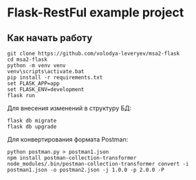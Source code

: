 # Flask-RestFul example project

## Как начать работу

```
git clone https://github.com/volodya-leveryev/msa2-flask
cd msa2-flask
python -m venv venv
venv\scripts\activate.bat
pip install -r requirements.txt
set FLASK_APP=app
set FLASK_ENV=development
flask run
```

Для внесения изменений в структуру БД:

```
flask db migrate
flask db upgrade
``````

Для конвертирования формата Postman:

```
python postman.py > postman1.json
npm install postman-collection-transformer
node_modules/.bin/postman-collection-transformer convert -i postman1.json -o postman2.json -j 1.0.0 -p 2.0.0 -P
```
